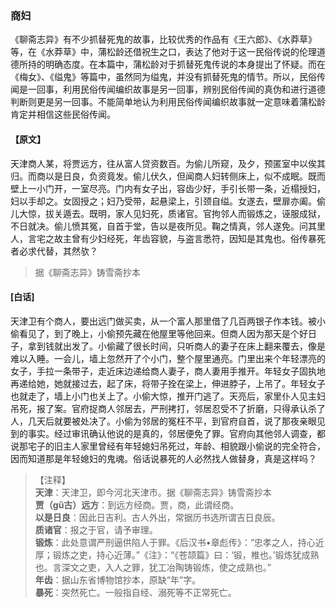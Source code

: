<script type="text/javascript">
    var head = document.getElementsByTagName('head')[0];
    cssURL = '/public/liao.css';
    linkTag = document.createElement('link');
    linkTag.href = cssURL;
    linkTag.setAttribute('type','text/css');
    linkTag.setAttribute('rel','stylesheet');
    head.appendChild(linkTag);
</script>
### 商妇

《聊斋志异》有不少抓替死鬼的故事，比较优秀的作品有《王六郎》、《水莽草》等，在《水莽草》中，蒲松龄还借祝生之口，表达了他对于这一民俗传说的伦理道德所持的明确态度。在本篇中，蒲松龄对于抓替死鬼传说的本身提出了怀疑。而在《梅女》、《缢鬼》等篇中，虽然同为缢鬼，并没有抓替死鬼的情节。所以，民俗传闻是一回事，利用民俗传闻编织故事是另一回事，辨别民俗传闻的真伪和进行道德判断则更是另一回事。不能简单地认为利用民俗传闻编织故事就一定意味着蒲松龄肯定并相信这些民俗传闻。

#### 【原文】
<section>
天津商人某，将贾远方，往从富人贷资数百。为偷儿所窥，及夕，预匿室中以俟其归。而商以是日良，负资竟发。偷儿伏久，但闻商人妇转侧床上，似不成眠。既而壁上一小门开，一室尽亮。门内有女子出，容齿少好，手引长带一条，近榻授妇，妇以手却之。女固授之；妇乃受带，起悬梁上，引颈自缢。女遂去，壁扉亦阖。偷儿大惊，拔关遁去。既明，家人见妇死，质诸官。官拘邻人而锻炼之，诬服成狱，不日就决。偷儿愤其冤，自首于堂，告以是夜所见。鞠之情真，邻人遂免。问其里人，言宅之故主曾有少妇经死，年齿容貌，与盗言悉符，因知是其鬼也。俗传暴死者必求代替，其然欤？

</section>

> 据《聊斋志异》铸雪斋抄本

#### [白话]
<aside>

天津卫有个商人，要出远门做买卖，从一个富人那里借了几百两银子作本钱。被小偷看见了，到了晚上，小偷预先藏在他屋里等他回来。但商人因为那天是个好日子，拿到钱就出发了。小偷藏了很长时间，只听商人的妻子在床上翻来覆去，像是难以入睡。一会儿，墙上忽然开了个小门，整个屋里通亮。门里出来个年轻漂亮的女子，手拉一条带子，走近床边递给商人妻子，商人妻用手推开。年轻女子固执地再递给她，她就接过去，起了床，将带子拴在梁上，伸进脖子，上吊了。年轻女子也就走了，墙上小门也关上了。小偷大惊，推开门逃了。天亮后，家里仆人见主妇吊死，报了案。官府捉商人邻居去，严刑拷打，邻居忍受不了折磨，只得承认杀了人，几天后就要被处决了。小偷为邻居的冤枉不平，到官府自首，说了那夜亲眼见到的事实。经过审讯确认他说的是真的，邻居便免了罪。官府向其他邻人调查，都说那宅子的旧主人家里曾经有年轻媳妇吊死过，年龄、相貌跟小偷说的完全符合，因而知道那是年轻媳妇的鬼魂。俗话说暴死的人必然找人做替身，真是这样吗？

</aside>

> 【注释】  
<b>天津</b>：天津卫，即今河北天津市。据《聊斋志异》铸雪斋抄本  
<b>贾（gǔ古）远方</b>：到远方经商。贾，商，此谓经商。  
<b>以是日良</b>：因此日吉利。古人外出，常据历书选所谓吉日良辰。  
<b>质诸官</b>：报之于官，请予审理。  
<b>锻炼</b>：此处意谓严刑逼供陷人于罪。《后汉书•章彪传》：“忠孝之人，持心近厚；锻炼之吏，持心近薄。”《注》：“《苍颉篇》曰：‘锻，椎也。’锻炼犹成熟也。言深文之吏，入人之罪，犹工冶陶铸锻炼，使之成熟也。”  
<b>年齿</b>：据山东省博物馆抄本，原缺“年”字。  
<b>暴死</b>：突然死亡。一般指自经、溺死等不正常死亡。  
